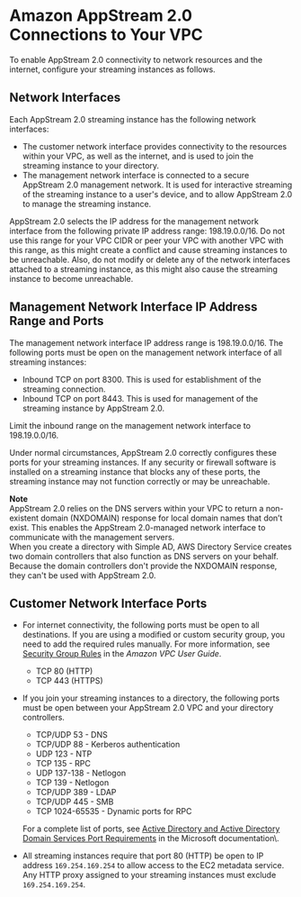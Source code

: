# Amazon AppStream 2\.0 Connections to Your VPC<a name="appstream2-port-requirements-appstream2"></a>

To enable AppStream 2\.0 connectivity to network resources and the internet, configure your streaming instances as follows\.

## Network Interfaces<a name="network-interfaces"></a>

Each AppStream 2\.0 streaming instance has the following network interfaces:
+ The customer network interface provides connectivity to the resources within your VPC, as well as the internet, and is used to join the streaming instance to your directory\.
+ The management network interface is connected to a secure AppStream 2\.0 management network\. It is used for interactive streaming of the streaming instance to a user's device, and to allow AppStream 2\.0 to manage the streaming instance\.

AppStream 2\.0 selects the IP address for the management network interface from the following private IP address range: 198\.19\.0\.0/16\. Do not use this range for your VPC CIDR or peer your VPC with another VPC with this range, as this might create a conflict and cause streaming instances to be unreachable\. Also, do not modify or delete any of the network interfaces attached to a streaming instance, as this might also cause the streaming instance to become unreachable\.

## Management Network Interface IP Address Range and Ports<a name="management_ports"></a>

The management network interface IP address range is 198\.19\.0\.0/16\. The following ports must be open on the management network interface of all streaming instances:
+ Inbound TCP on port 8300\. This is used for establishment of the streaming connection\.
+ Inbound TCP on port 8443\. This is used for management of the streaming instance by AppStream 2\.0\.

Limit the inbound range on the management network interface to 198\.19\.0\.0/16\.

Under normal circumstances, AppStream 2\.0 correctly configures these ports for your streaming instances\. If any security or firewall software is installed on a streaming instance that blocks any of these ports, the streaming instance may not function correctly or may be unreachable\.

**Note**  
AppStream 2\.0 relies on the DNS servers within your VPC to return a non\-existent domain \(NXDOMAIN\) response for local domain names that don’t exist\. This enables the AppStream 2\.0\-managed network interface to communicate with the management servers\.   
When you create a directory with Simple AD, AWS Directory Service creates two domain controllers that also function as DNS servers on your behalf\. Because the domain controllers don't provide the NXDOMAIN response, they can't be used with AppStream 2\.0\.

## Customer Network Interface Ports<a name="primary_ports"></a>
+ For internet connectivity, the following ports must be open to all destinations\. If you are using a modified or custom security group, you need to add the required rules manually\. For more information, see [Security Group Rules](https://docs.aws.amazon.com/vpc/latest/userguide/VPC_SecurityGroups.html#SecurityGroupRules) in the *Amazon VPC User Guide*\. 
  + TCP 80 \(HTTP\)
  + TCP 443 \(HTTPS\)
+ If you join your streaming instances to a directory, the following ports must be open between your AppStream 2\.0 VPC and your directory controllers\. 
  + TCP/UDP 53 \- DNS
  + TCP/UDP 88 \- Kerberos authentication
  + UDP 123 \- NTP
  + TCP 135 \- RPC
  + UDP 137\-138 \- Netlogon
  + TCP 139 \- Netlogon
  + TCP/UDP 389 \- LDAP
  + TCP/UDP 445 \- SMB
  + TCP 1024\-65535 \- Dynamic ports for RPC

  For a complete list of ports, see [Active Directory and Active Directory Domain Services Port Requirements](https://docs.microsoft.com/en-us/previous-versions/windows/it-pro/windows-server-2008-R2-and-2008/dd772723(v=ws.10)) in the Microsoft documentation\.
+ All streaming instances require that port 80 \(HTTP\) be open to IP address `169.254.169.254` to allow access to the EC2 metadata service\. Any HTTP proxy assigned to your streaming instances must exclude `169.254.169.254`\.